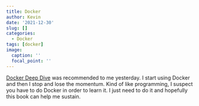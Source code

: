 ```yaml
---
title: Docker
author: Kevin
date: '2021-12-30'
slug: []
categories:
  - Docker
tags: [docker]
image:
  caption: ''
  focal_point: ''
---
```


[Docker Deep Dive](https://www.amazon.com/Docker-Deep-Dive-Nigel-Poulton/dp/1521822808) was recommended to me yesterday. I start using Docker and then I stop and lose the momentum. Kind of like programming, I suspect you have to do Docker in order to learn it. I just need to do it and hopefully this book can help me sustain.  